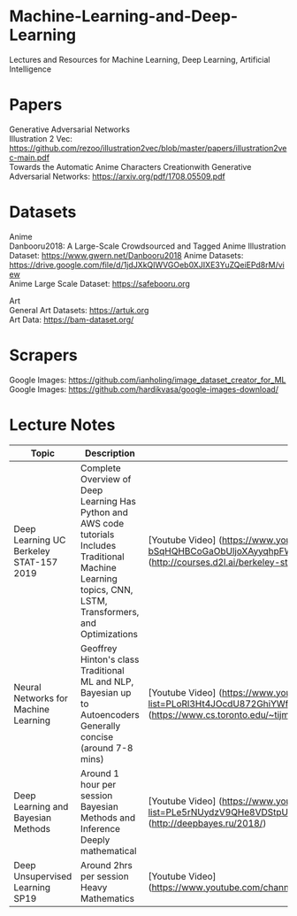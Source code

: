 # Machine-Learning-and-Deep-Learning
Lectures and Resources for Machine Learning, Deep Learning, Artificial Intelligence

# Papers  
Generative Adversarial Networks  
Illustration 2 Vec: https://github.com/rezoo/illustration2vec/blob/master/papers/illustration2vec-main.pdf  
Towards the Automatic Anime Characters Creationwith Generative Adversarial Networks: https://arxiv.org/pdf/1708.05509.pdf  

# Datasets  
Anime  
Danbooru2018: A Large-Scale Crowdsourced and Tagged Anime Illustration Dataset: https://www.gwern.net/Danbooru2018
Anime Datasets: https://drive.google.com/file/d/1jdJXkQIWVGOeb0XJIXE3YuZQeiEPd8rM/view  
Anime Large Scale Dataset: https://safebooru.org  

Art  
General Art Datasets: https://artuk.org  
Art Data: https://bam-dataset.org/

# Scrapers
Google Images: https://github.com/ianholing/image_dataset_creator_for_ML  
Google Images: https://github.com/hardikvasa/google-images-download/


# Lecture Notes  

| Topic | Description | Link | Tag |
|-----------------------------------------|----------------------------------------------------------------------------------------------------------------------------------------------------------------------|--------------------------------------------------------------------------------------------------------------------------------------------------------------------|----------------------------------------|
| Deep Learning UC Berkeley STAT-157 2019 | Complete Overview of Deep Learning    Has Python and AWS code tutorials    Includes Traditional Machine Learning topics, CNN, LSTM, Transformers, and Optimizations  | [Youtube Video] (https://www.youtube.com/playlist?list=PLZSO_6-bSqHQHBCoGaObUljoXAyyqhpFW)    [Lecture Notes] (http://courses.d2l.ai/berkeley-stat-157/index.html) | Traditional ML, CNN, NLP, LSTM, Python |
| Neural Networks for Machine Learning | Geoffrey Hinton's class    Traditional ML and NLP, Bayesian up to Autoencoders    Generally concise (around 7-8 mins) | [Youtube Video] (https://www.youtube.com/playlist?list=PLoRl3Ht4JOcdU872GhiYWf6jwrk_SNhz9)    [Lecture Notes] (https://www.cs.toronto.edu/~tijmen/csc321/) | NLP, Algorithms, Mathematics of NN |
| Deep Learning and Bayesian Methods | Around 1 hour per session    Bayesian Methods and Inference    Deeply mathematical   | [Youtube Video] (https://www.youtube.com/playlist?list=PLe5rNUydzV9QHe8VDStpU0o8Yp63OecdW)    [Lecture Notes] (http://deepbayes.ru/2018/) | Bayesian Inference, Mathematics |
| Deep Unsupervised Learning SP19 | Around 2hrs per session    Heavy Mathematics | [Youtube Video] (https://www.youtube.com/channel/UCf4SX8kAZM_oGcZjMREsU9w/videos) |  |

